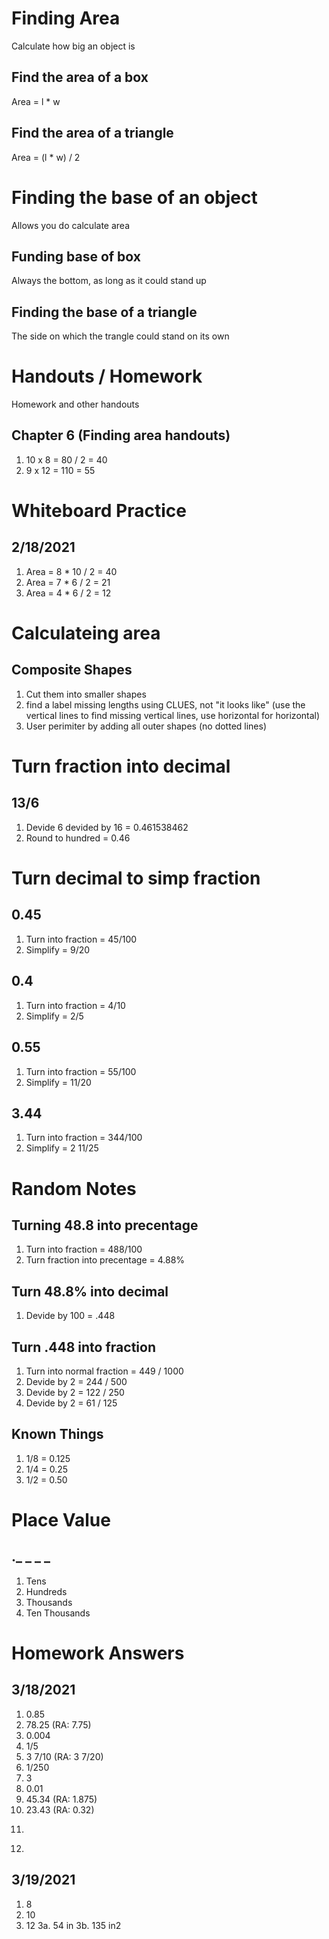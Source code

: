 # Finding Area
Calculate how big an object is

## Find the area of a box
Area = l * w

## Find the area of a triangle
Area = (l * w) / 2

# Finding the base of an object
Allows you do calculate area

## Funding base of box
Always the bottom, as long as it could stand up

## Finding the base of a triangle
The side on which the trangle could stand on its own

# Handouts / Homework
Homework and other handouts

## Chapter 6 (Finding area handouts)
1. 10 x 8 = 80 / 2 = 40
2. 9 x 12 = 110 = 55

# Whiteboard Practice

## 2/18/2021
1. Area = 8 * 10 / 2 = 40
2. Area = 7 * 6 / 2 = 21
3. Area = 4 * 6 / 2 = 12

# Calculateing area

## Composite Shapes
1. Cut them into smaller shapes
2. find a label missing lengths using CLUES, not "it looks like" (use the vertical lines to find missing vertical lines, use horizontal for horizontal)
3. User perimiter by adding all outer shapes (no dotted lines)

# Turn fraction into decimal

## 13/6
1. Devide 6 devided by 16 = 0.461538462
2. Round to hundred = 0.46

# Turn decimal to simp fraction

## 0.45
1. Turn into fraction = 45/100
2. Simplify = 9/20

## 0.4
1. Turn into fraction = 4/10
2. Simplify = 2/5

## 0.55
1. Turn into fraction = 55/100
2. Simplify = 11/20

## 3.44
1. Turn into fraction = 344/100
2. Simplify = 2 11/25

# Random Notes

## Turning 48.8 into precentage
1. Turn into fraction = 488/100
2. Turn fraction into precentage = 4.88%

## Turn 48.8% into decimal
1. Devide by 100 = .448

## Turn .448 into fraction
1. Turn into normal fraction = 449 / 1000
2. Devide by 2 = 244 / 500
3. Devide by 2 = 122 / 250
4. Devide by 2 = 61 / 125

## Known Things
1. 1/8 = 0.125
2. 1/4 = 0.25
3. 1/2 = 0.50

# Place Value

##  ._ _ _ _
1. Tens
2. Hundreds
3. Thousands
4. Ten Thousands 

# Homework Answers

## 3/18/2021
1. 0.85
2. 78.25 (RA: 7.75)
3. 0.004
4. 1/5
5. 3 7/10 (RA: 3 7/20)
6. 1/250
7. 3
8. 0.01
9. 45.34 (RA: 1.875)
10. 23.43 (RA: 0.32)
11. >
12. >

## 3/19/2021
1. 8
2. 10
3. 12
3a. 54 in
3b. 135 in2
